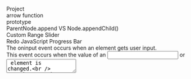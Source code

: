 Project\
arrow function\
prototype\
ParentNode.append VS Node.appendChild()\
Custom Range Slider\
Redo JavaScript Progress Bar\
The oninput event occurs when an element gets user input.\
This event occurs when the value of an <input> or <textarea> element is changed.\
To make sure that you use browser that supports fat arrow.\
You want to use strict mode not only because you want to throw errors when you don't define a variable or things like that, but also you want to tell the browser to use the latest functionality.\
THe Arrow function does not have its own 'this', which means it's going to use its parents 'this'. (= It uses 'this' from the code that contains the Arrow Function.) \
splice:adds/removes items to/from an array, returns the removed item(s), changes the existing array; <b>Array method</b>\
slice:returns the extracted parts(selected elements in an array).The original array/string will not be changed. <b>Syntax: array.slice(start, end) / string.slice(start, end)</b>\
The :nth-child() CSS pseudo-class matches elements based on their position in a group of siblings.\
The :nth-child(n) selector matches every element that is the nth child, regardless of type, of its parent.\
The :nth-of-type() CSS pseudo-class matches elements of a given type, based on their position among a group of siblings.\
The :nth-of-type(n) selector matches every element that is the nth child, of a particular type, of its parent.\
(the index of the first child is 1)<br />
text-decoration:line-through\
tagName: A String, return the tag name of the element in uppercase\
You can use className and classList to add a class to an element, however classList has several methods: add,remove,toggle,contain... \
CSS border-radius: The four values for each radius are given in the order top-left, top-right, bottom-right, bottom-left. \
CSS box-shadow 11/05\
rotate(): rotates the element clockwise from its current position.\
The transform-style property specifies how child elements are rendered in 3D space.The transform-style property must be used together with the transform property. transform-style: flat | preserve-3d | initial | inherit;\
The perspective property is used to give a 3D-positioned element some perspective. When defining the perspective property for an element, it is the CHILD elements that get the perspective view, NOT the element itself.\
css backface-visibility: the property defines whether or not the back face of an element should be visible when facing the user.\
This property is useful when an element is rotated. It lets you choose if the user should see the back face or not.\
The text-decoration property is mostly used to remove underlines from links. |||| css outline \
If you want to add style to a hr tag, you need to add the color/width/style using border property.<hr/>
The mix-blend-mode property specifies how an element's content should blend with its direct parent background.\
Math.floor(x) returns the value of x rounded down to its nearest integer;Math.round(x) returns the value of x rounded to its nearest greater integer.\
ES6 will almost certainly not cover syntax for defining class variables. Only methods and getters/setters can be defined using the class syntax. \
points="100,10 40,198 190,78 10,78 160,198" This is five "corners" starting at (100,10), with a line from there to (40, 198) and so on. The final point joins the first point to make a closed polygon. Each point is separated by space, the comma used to seperate the x and y coordinates of each point.\
string.replace(searchvalue, newvalue)\
The querySelector() method returns the first child element that matches a specified CSS selector(s) of an element. \
var a = 'foo';var b={a}; // b={a:'foo'}\
  b.a==={a}.a // true\
however if just {a}.a, it shows a syntax error, fix it by ({a}).a\
  <b>Object.assign(target, ...sources)</b> This method has a flaw that it only does a shallow copy. It means that nested properties are still going to be copied by reference. Be careful about it.\
  <b>obj.hasOwnProperty(prop)</b>\
  Use for…of to iterate over the values in an iterable;\
  Use for…in to iterate over the properties of an object (the object keys) // https://alligator.io/js/for-of-for-in-loops/ \
 <b>Object.values</b> takes an object and returns an array with the values, in the same order that a for…in loop would give us.\
 <b>Object.entries </b>returns an array with arrays of key-value pairs // https://alligator.io/js/object-entries-values/ \
  Plain objects (as created by object literals) are not iterable\
  <b>Clone an object</b>: deep copy using iteration, Object.assign(), JSON.parse(JSON.stringify(src))\
  https://medium.com/@Farzad_YZ/3-ways-to-clone-objects-in-javascript-f752d148054d \
  <b>How to concatenate arrays?</b> var arr1 = [0, 1, 2];var arr2 = [3, 4, 5];arr1 = arr1.concat(arr2); \
  Or using spread syntax: arr1 = [...arr1, ...arr2];\
  - dash: - \
  CSS: The <b>content</b> property is used with the ::before and ::after pseudo-elements, to insert generated content. \
  You cannot style generated content without defining what that content should be. If you don’t really need any content, just an extra “invisible element” to style, you can set it to the empty string (content: '') and just style that. \
Template literals are string literals allowing embedded expressions. Template literals can contain placeholders. These are indicated by the dollar sign and curly braces (${expression}). \
<b>Why CSS calc() not working?</b> Use -webkit prefix and whitespaces around the operator.\
The + and - operators must always be surrounded by whitespace. The * and / operators do not require whitespace, but adding it for consistency is allowed, and recommended.
  
